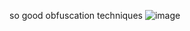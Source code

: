 so good obfuscation techniques
![image](https://user-images.githubusercontent.com/11377481/113190184-05e35b80-922a-11eb-819c-20234d911720.png)
